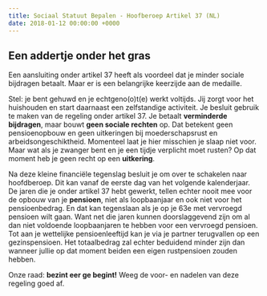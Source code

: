 ```yaml
---
title: Sociaal Statuut Bepalen - Hoofberoep Artikel 37 (NL)
date: 2018-01-12 00:00:00 +0000
---
```

## Een addertje onder het gras

Een aansluiting onder artikel 37 heeft als voordeel dat je minder sociale bijdragen betaalt. Maar er is een belangrijke keerzijde aan de medaille.

Stel: je bent gehuwd en je echtgeno(o)t(e) werkt voltijds. Jij zorgt voor het huishouden en start daarnaast een zelfstandige activiteit. Je besluit gebruik te maken van de regeling onder artikel 37. Je betaalt **verminderde bijdragen**, maar bouwt **geen sociale rechten** op. Dat betekent geen pensioenopbouw en geen uitkeringen bij moederschapsrust en arbeidsongeschiktheid. Momenteel laat je hier misschien je slaap niet voor. Maar wat als je zwanger bent en je een tijdje verplicht moet rusten? Op dat moment heb je geen recht op een **uitkering**.

Na deze kleine financiële tegenslag besluit je om over te schakelen naar hoofdberoep. Dit kan vanaf de eerste dag van het volgende kalenderjaar. De jaren die je onder artikel 37 hebt gewerkt, tellen echter nooit mee voor de opbouw van je **pensioen**, niet als loopbaanjaar en ook niet voor het pensioenbedrag. En dat kan tegenslaan als je op je 63e met vervroegd pensioen wilt gaan. Want net die jaren kunnen doorslaggevend zijn om al dan niet voldoende loopbaanjaren te hebben voor een vervroegd pensioen. Tot aan je wettelijke pensioenleeftijd kan je via je partner terugvallen op een gezinspensioen. Het totaalbedrag zal echter beduidend minder zijn dan wanneer jullie op dat moment beiden een eigen rustpensioen zouden hebben.

Onze raad: **bezint eer ge begint!** Weeg de voor- en nadelen van deze regeling goed af. 
